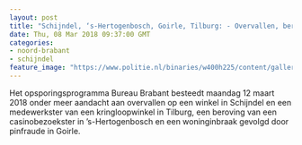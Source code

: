 ```yaml
---
layout: post
title: "Schijndel, ‘s-Hertogenbosch, Goirle, Tilburg: - Overvallen, beroving en woninginbraak in Bureau Brabant"
date: Thu, 08 Mar 2018 09:37:00 GMT
categories: 
- noord-brabant 
- schijndel 
feature_image: "https://www.politie.nl/binaries/w400h225/content/gallery/politie/nieuws/2018/maart/08-zw/imca.jpg"
---
```


Het opsporingsprogramma Bureau Brabant besteedt maandag 12 maart 2018 onder meer aandacht aan overvallen op een winkel in Schijndel en een medewerkster van een kringloopwinkel in Tilburg, een beroving van een casinobezoekster in ’s-Hertogenbosch en een woninginbraak gevolgd door pinfraude in Goirle.
